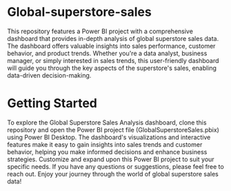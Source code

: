 # Global-superstore-sales
This repository features a Power BI project with a comprehensive dashboard that provides in-depth analysis of global superstore sales data. The dashboard offers valuable insights into sales performance, customer behavior, and product trends. Whether you're a data analyst, business manager, or simply interested in sales trends, this user-friendly dashboard will guide you through the key aspects of the superstore's sales, enabling data-driven decision-making.
# Getting Started
To explore the Global Superstore Sales Analysis dashboard, clone this repository and open the Power BI project file (GlobalSuperstoreSales.pbix) using Power BI Desktop. The dashboard's visualizations and interactive features make it easy to gain insights into sales trends and customer behavior, helping you make informed decisions and enhance business strategies. Customize and expand upon this Power BI project to suit your specific needs. If you have any questions or suggestions, please feel free to reach out. Enjoy your journey through the world of global superstore sales data!
